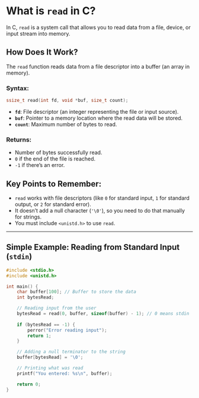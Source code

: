 # **What is `read` in C?**  

In C, `read` is a system call that allows you to read data from a file, device, or input stream into memory.

## **How Does It Work?**  
The `read` function reads data from a file descriptor into a buffer (an array in memory).

### **Syntax:**  
```c
ssize_t read(int fd, void *buf, size_t count);
```

- **`fd`**: File descriptor (an integer representing the file or input source).  
- **`buf`**: Pointer to a memory location where the read data will be stored.  
- **`count`**: Maximum number of bytes to read.

### **Returns:**  
- Number of bytes successfully read.  
- `0` if the end of the file is reached.  
- `-1` if there’s an error.


## **Key Points to Remember:**  
- `read` works with file descriptors (like `0` for standard input, `1` for standard output, or `2` for standard error).  
- It doesn’t add a null character (`'\0'`), so you need to do that manually for strings.  
- You must include `<unistd.h>` to use `read`.  

---

## **Simple Example: Reading from Standard Input (`stdin`)**
```c
#include <stdio.h>
#include <unistd.h>

int main() {
    char buffer[100]; // Buffer to store the data
    int bytesRead;

    // Reading input from the user
    bytesRead = read(0, buffer, sizeof(buffer) - 1); // 0 means stdin
    
    if (bytesRead == -1) {
        perror("Error reading input");
        return 1;
    }

    // Adding a null terminator to the string
    buffer[bytesRead] = '\0';

    // Printing what was read
    printf("You entered: %s\n", buffer);

    return 0;
}
```
